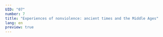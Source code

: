 ```yaml
---
UID: "07"
number: 7
title: "Experiences of nonviolence: ancient times and the Middle Ages"
lang: en
preview: true
---
```

